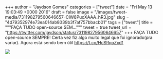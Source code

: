 
+++
author = "Jaydson Gomes"
categories = ["tweet"]
date = "Fri May 13 19:03:49 +0000 2016"
draft = false
image = "/images/tweet-media/731198279560646657-CiW8PuoXAAA_hR3.jpg"
slug = "4d79352974e73ea014ab8039b3f7af757bbacb01"
tags = ["tweet"]
title = """FAÇA TUDO open-source SEM..."""
tweet = true
tweet_url = "https://twitter.com/jaydson/status/731198279560646657"
+++
FAÇA TUDO open-source SEMPRE! Certa vez fiz algo muito legal que foi ignorado(pra variar). Agora está sendo bem útil https://t.co/HcSRqoZxd1

![](/images/tweet-media/731198279560646657-CiW8PuoXAAA_hR3.jpg)